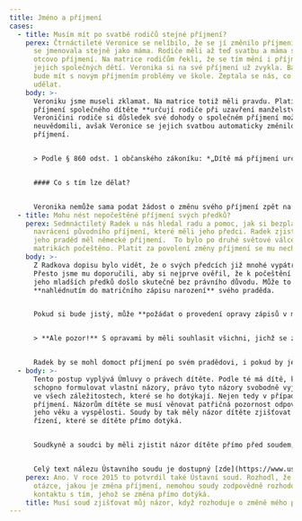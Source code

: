 ```yaml
---
title: Jméno a příjmení
cases:
  - title: Musím mít po svatbě rodičů stejné příjmení?
    perex: Čtrnáctileté Veronice se nelíbilo, že se jí změnilo příjmení. Od narození
      se jmenovala stejně jako máma. Rodiče měli až teď svatbu a máma si vzala
      otcovo příjmení. Na matrice rodičům řekli, že se tím mění i příjmení
      jejich společných dětí. Veronika si na své příjmení už zvykla. Bála se, že
      bude mít s novým příjmením problémy ve škole. Zeptala se nás, co by mohla
      udělat.
    body: >-
      Veroniku jsme museli zklamat. Na matrice totiž měli pravdu. Platí, že
      příjmení společného dítěte **určují rodiče při uzavření manželství**.
      Veroničini rodiče si důsledek své dohody o společném příjmení možná ani
      neuvědomili, avšak Veronice se jejich svatbou automaticky změnilo
      příjmení. 


      > Podle § 860 odst. 1 občanského zákoníku: *„Dítě má příjmení určené při uzavření manželství svých rodičů pro společné děti manželů.“* 


      #### Co s tím lze dělat?


      Veronika nemůže sama podat žádost o změnu svého příjmení zpět na příjmení původní. **Může ale požádat rodiče, aby na matrice podali žádost za ni.** Budou však muset zaplatit správní poplatek ve výši 100 Kč.
  - title: Mohu nést nepočeštěné příjmení svých předků?
    perex: Sedmnáctiletý Radek u nás hledal radu a pomoc, jak si bezplatně vymoci
      navrácení původního příjmení, které měli jeho předci. Radek zjistil, že
      jeho praděd měl německé příjmení.  To bylo po druhé světové válce v
      matrikách počeštěno. Platit za povolení změny příjmení se mu nechtělo.
    body: >-
      Z Radkova dopisu bylo vidět, že o svých předcích již mnohé vypátral.
      Přesto jsme mu doporučili, aby si nejprve ověřil, že k počeštění příjmení
      jeho mladších předků došlo skutečně bez právního důvodu. Může to udělat
      **nahlédnutím do matričního zápisu narození** svého praděda.


      Pokud si bude jistý, může **požádat o provedení opravy zápisů v matričních knihách**. Matrika na jejich základě může vydat nové doklady. Všechny tyto úkony musí matrika udělat **bezplatně**.


      > **Ale pozor!** S opravami by měli souhlasit všichni, jichž se zápisy týkají. Po opravě rodných a oddacích listů si totiž budou muset vyřídit nové doklady (občanku, pas, řidičák nebo nejrůznější průkazky). 


      Radek by se mohl domoct příjmení po svém pradědovi, i pokud by jeho příbuzní se změnou nesouhlasili. Může na matrice **požádat o povolení změny příjmení za snížený správní poplatek**, neboť jeho současné příjmení úřady dříve zkomolily. Stálo by ho to však **100 Kč**.
  - body: >-
      Tento postup vyplývá Úmluvy o právech dítěte. Podle té má dítě, které je
      schopno formulovat vlastní názory, právo tyto názory svobodně vyjadřovat
      ve všech záležitostech, které se ho dotýkají. Nejen tedy v případě změny
      příjmení. Názorům dítěte se musí věnovat patřičná pozornost odpovídající
      jeho věku a vyspělosti. Soudy by tak měly názor dítěte zjišťovat v každém
      řízení, které se dítěte přímo dotýká.


      Soudkyně a soudci by měli zjistit názor dítěte přímo před soudem, pokud tomu nebrání zvlášť významné okolnosti. Ústavní soud ovšem dodal, že v **žádném případě nelze z Úmluvy o právech dítěte dovodit, že by názor dítěte byl pro soud zavazující a že by tudíž nemohl rozhodnout odlišně od tohoto názoru.** V opačném případě by totiž bylo jakékoliv soudní řízení nadbytečné – postačovalo by, aby se všechny dotčené osoby a orgány dozvěděly o názoru dítěte a z něj pak ve své činnosti nadále vycházely.


      Celý text nálezu Ústavního soudu je dostupný [zde](https://www.usoud.cz/fileadmin/user_upload/Tiskova_mluvci/Publikovane_nalezy/IV._US_3900_14_an.pdf) (sp. zn. IV. ÚS 3900/14 ze dne 4. listopadu 2015).
    perex: Ano. V roce 2015 to potvrdil také Ústavní soud. Rozhodl, že o tak zásadní
      otázce, jakou je změna příjmení, nemohou soudy zodpovědně rozhodovat bez
      kontaktu s tím, jehož se změna přímo dotýká.
    title: Musí soud zjišťovat můj názor, když rozhoduje o změně mého příjmení?
---
```

